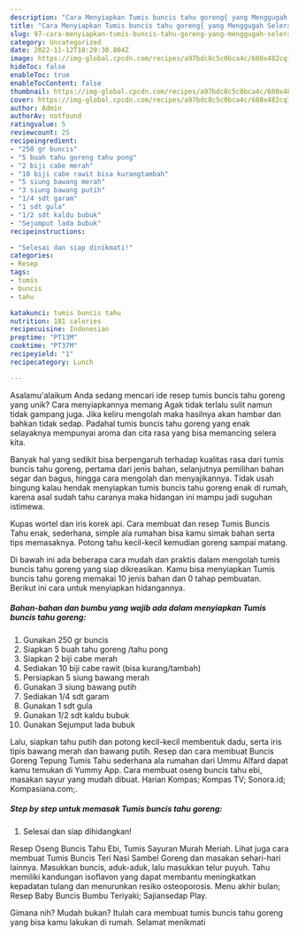 ```yaml
---
description: "Cara Menyiapkan Tumis buncis tahu goreng{ yang Menggugah Selera"
title: "Cara Menyiapkan Tumis buncis tahu goreng{ yang Menggugah Selera"
slug: 97-cara-menyiapkan-tumis-buncis-tahu-goreng-yang-menggugah-selera
category: Uncategorized
date: 2022-11-12T10:29:30.804Z
image: https://img-global.cpcdn.com/recipes/a97bdc8c5c0bca4c/680x482cq70/tumis-buncis-tahu-goreng-foto-resep-utama.jpg
hideToc: false
enableToc: true
enableTocContent: false
thumbnail: https://img-global.cpcdn.com/recipes/a97bdc8c5c0bca4c/680x482cq70/tumis-buncis-tahu-goreng-foto-resep-utama.jpg
cover: https://img-global.cpcdn.com/recipes/a97bdc8c5c0bca4c/680x482cq70/tumis-buncis-tahu-goreng-foto-resep-utama.jpg
author: Admin
authorAv: notfound
ratingvalue: 5
reviewcount: 25
recipeingredient:
- "250 gr buncis"
- "5 buah tahu goreng tahu pong"
- "2 biji cabe merah"
- "10 biji cabe rawit bisa kurangtambah"
- "5 siung bawang merah"
- "3 siung bawang putih"
- "1/4 sdt garam"
- "1 sdt gula"
- "1/2 sdt kaldu bubuk"
- "Sejumput lada bubuk"
recipeinstructions:

- "Selesai dan siap dinikmati!"
categories:
- Resep
tags:
- tumis
- buncis
- tahu

katakunci: tumis buncis tahu 
nutrition: 181 calories
recipecuisine: Indonesian
preptime: "PT13M"
cooktime: "PT37M"
recipeyield: "1"
recipecategory: Lunch

---
```



Asalamu'alaikum Anda sedang mencari ide resep tumis buncis tahu goreng yang unik? Cara menyiapkannya memang Agak tidak terlalu sulit namun tidak gampang juga. Jika keliru mengolah maka hasilnya akan hambar dan bahkan tidak sedap. Padahal tumis buncis tahu goreng yang enak selayaknya mempunyai aroma dan cita rasa yang bisa memancing selera kita.


Banyak hal yang sedikit bisa berpengaruh terhadap kualitas rasa dari tumis buncis tahu goreng, pertama dari jenis bahan, selanjutnya pemilihan bahan segar dan bagus, hingga cara mengolah dan menyajikannya. Tidak usah bingung kalau hendak menyiapkan tumis buncis tahu goreng enak di rumah, karena asal sudah tahu caranya maka hidangan ini mampu jadi suguhan istimewa.

Kupas wortel dan iris korek api. Cara membuat dan resep Tumis Buncis Tahu enak, sederhana, simple ala rumahan bisa kamu simak bahan serta tips memasaknya. Potong tahu kecil-kecil kemudian goreng sampai matang.


Di bawah ini ada beberapa cara mudah dan praktis dalam mengolah tumis buncis tahu goreng yang siap dikreasikan. Kamu bisa menyiapkan Tumis buncis tahu goreng memakai 10 jenis bahan dan 0 tahap pembuatan. Berikut ini cara untuk menyiapkan hidangannya.

<!--inarticleads1-->

##### Bahan-bahan dan bumbu yang wajib ada dalam menyiapkan Tumis buncis tahu goreng:

1. Gunakan 250 gr buncis
1. Siapkan 5 buah tahu goreng /tahu pong
1. Siapkan 2 biji cabe merah
1. Sediakan 10 biji cabe rawit (bisa kurang/tambah)
1. Persiapkan 5 siung bawang merah
1. Gunakan 3 siung bawang putih
1. Sediakan 1/4 sdt garam
1. Gunakan 1 sdt gula
1. Gunakan 1/2 sdt kaldu bubuk
1. Gunakan Sejumput lada bubuk


Lalu, siapkan tahu putih dan potong kecil-kecil membentuk dadu, serta iris tipis bawang merah dan bawang putih. Resep dan cara membuat Buncis Goreng Tepung Tumis Tahu sederhana ala rumahan dari Ummu Alfard dapat kamu temukan di Yummy App. Cara membuat oseng buncis tahu ebi, masakan sayur yang mudah dibuat. Harian Kompas; Kompas TV; Sonora.id; Kompasiana.com;. 

<!--inarticleads2-->

##### Step by step untuk memasak Tumis buncis tahu goreng:


1. Selesai dan siap dihidangkan!

Resep Oseng Buncis Tahu Ebi, Tumis Sayuran Murah Meriah. Lihat juga cara membuat Tumis Buncis Teri Nasi Sambel Goreng dan masakan sehari-hari lainnya. Masukkan buncis, aduk-aduk, lalu masukkan telur puyuh. Tahu memiliki kandungan isoflavon yang dapat membantu meningkatkan kepadatan tulang dan menurunkan resiko osteoporosis. Menu akhir bulan; Resep Baby Buncis Bumbu Teriyaki; Sajiansedap Play. 

Gimana nih? Mudah bukan? Itulah cara membuat tumis buncis tahu goreng yang bisa kamu lakukan di rumah. Selamat menikmati
